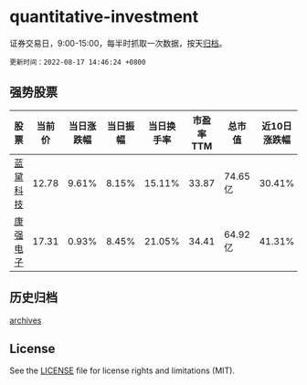 # quantitative-investment

证券交易日，9:00-15:00，每半时抓取一次数据，按天[归档](archives)。

`更新时间：2022-08-17 14:46:24 +0800`

## 强势股票

|股票|当前价|当日涨跌幅|当日振幅|当日换手率|市盈率TTM|总市值|近10日涨跌幅|
|----|----|----|----|----|----|----|----|
|[蓝黛科技](https://xueqiu.com/S/SZ002765)|12.78|9.61%|8.15%|15.11%|33.87|74.65亿|30.41%|
|[康强电子](https://xueqiu.com/S/SZ002119)|17.31|0.93%|8.45%|21.05%|34.41|64.92亿|41.31%|

## 历史归档

[archives](archives)

## License

See the [LICENSE](LICENSE) file for license rights and limitations (MIT).